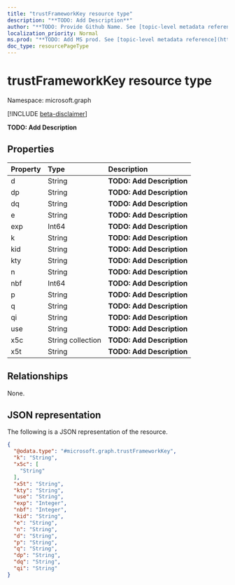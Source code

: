 ```yaml
---
title: "trustFrameworkKey resource type"
description: "**TODO: Add Description**"
author: "**TODO: Provide Github Name. See [topic-level metadata reference](https://msgo.azurewebsites.net/add/document/guidelines/metadata.html#topic-level-metadata)**"
localization_priority: Normal
ms.prod: "**TODO: Add MS prod. See [topic-level metadata reference](https://msgo.azurewebsites.net/add/document/guidelines/metadata.html#topic-level-metadata)**"
doc_type: resourcePageType
---
```


# trustFrameworkKey resource type

Namespace: microsoft.graph

[!INCLUDE [beta-disclaimer](../../includes/beta-disclaimer.md)]

**TODO: Add Description**

## Properties
|Property|Type|Description|
|:---|:---|:---|
|d|String|**TODO: Add Description**|
|dp|String|**TODO: Add Description**|
|dq|String|**TODO: Add Description**|
|e|String|**TODO: Add Description**|
|exp|Int64|**TODO: Add Description**|
|k|String|**TODO: Add Description**|
|kid|String|**TODO: Add Description**|
|kty|String|**TODO: Add Description**|
|n|String|**TODO: Add Description**|
|nbf|Int64|**TODO: Add Description**|
|p|String|**TODO: Add Description**|
|q|String|**TODO: Add Description**|
|qi|String|**TODO: Add Description**|
|use|String|**TODO: Add Description**|
|x5c|String collection|**TODO: Add Description**|
|x5t|String|**TODO: Add Description**|

## Relationships
None.

## JSON representation
The following is a JSON representation of the resource.
<!-- {
  "blockType": "resource",
  "@odata.type": "microsoft.graph.trustFrameworkKey"
}
-->
``` json
{
  "@odata.type": "#microsoft.graph.trustFrameworkKey",
  "k": "String",
  "x5c": [
    "String"
  ],
  "x5t": "String",
  "kty": "String",
  "use": "String",
  "exp": "Integer",
  "nbf": "Integer",
  "kid": "String",
  "e": "String",
  "n": "String",
  "d": "String",
  "p": "String",
  "q": "String",
  "dp": "String",
  "dq": "String",
  "qi": "String"
}
```

